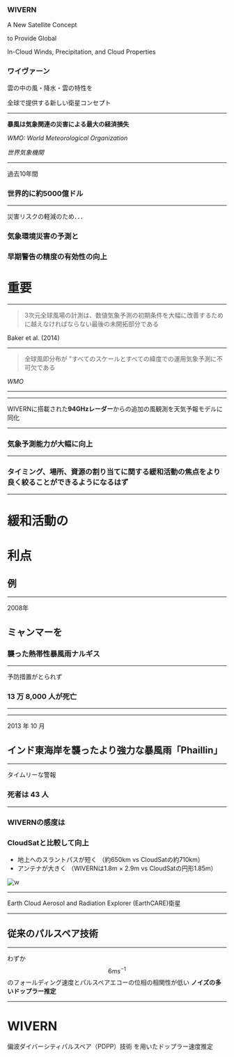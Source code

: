 <script async src="https://cdnjs.cloudflare.com/ajax/libs/mathjax/2.7.0/MathJax.js?config=TeX-AMS_CHTML"></script>
<script type="text/x-mathjax-config">
 MathJax.Hub.Config({
 tex2jax: {
 inlineMath: [["\\(","\\)"] ],
 displayMath: [ ['$$','$$'], ["\\[","\\]"] ]
 }
 });
</script>

### WIVERN

A New Satellite Concept

to Provide Global

In-Cloud Winds, Precipitation, and Cloud Properties

### ワイヴァーン

雲の中の風・降水・雲の特性を

全球で提供する新しい衛星コンセプト

---

**暴風は気象関連の災害による最大の経済損失**

*WMO: World Meteorological Organization*

*世界気象機関*

---

過去10年間

### **世界的に約5000億ドル**

---

災害リスクの軽減のため．．．

### **気象環境災害の予測と**

### **早期警告の精度の有効性の向上**

# **重要**


***

> 3次元全球風場の計測は、数値気象予測の初期条件を大幅に改善するために越えなければならない最後の未開拓部分である

Baker et al. (2014)

---

> 全球風即分布が "すべてのスケールとすべての緯度での運用気象予測に不可欠である

*WMO*

***

***

WIVERNに搭載された**94GHzレーダー**からの追加の風観測を天気予報モデルに同化

---

### 気象予測能力が大幅に向上

---

### タイミング、場所、資源の割り当てに関する緩和活動の焦点をより良く絞ることができるようになるはず

***

# 緩和活動の

# 利点

## 例

***

2008年

## ミャンマーを

### 襲った熱帯性暴風雨ナルギス

---

予防措置がとられず 

### 13 万 8,000 人が死亡

***

***

2013 年 10 月

## インド東海岸を襲ったより強力な暴風雨「Phaillin」

---

タイムリーな警報

### 死者は 43 人

***

### WIVERNの感度は
### CloudSatと比較して向上

- 地上へのスラントパスが短く
    （約650km vs CloudSatの約710km）
- アンテナが大きく
    （WIVERNは1.8m × 2.9m vs CloudSatの円形1.85m）


![w](https://i.gyazo.com/61b609f64bb48a12a9fff7e224720129.png)

---

Earth Cloud Aerosol and Radiation Explorer (EarthCARE)衛星

***

## 従来のパルスペア技術

---

わずか$$6ms^{-1}$$ のフォールディング速度とパルスペアエコーの位相の相関性が低い
__ノイズの多いドップラー推定__

***

# WIVERN
偏波ダイバーシティパルスペア（PDPP）技術
を用いたドップラー速度推定

